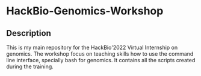 # HackBio-Genomics-Workshop

## Description

This is my main repository for the HackBio'2022 Virtual Internship on genomics. The workshop focus on teaching skills how to use the command line interface, specially bash for genomics. It contains all the scripts created during the training.


